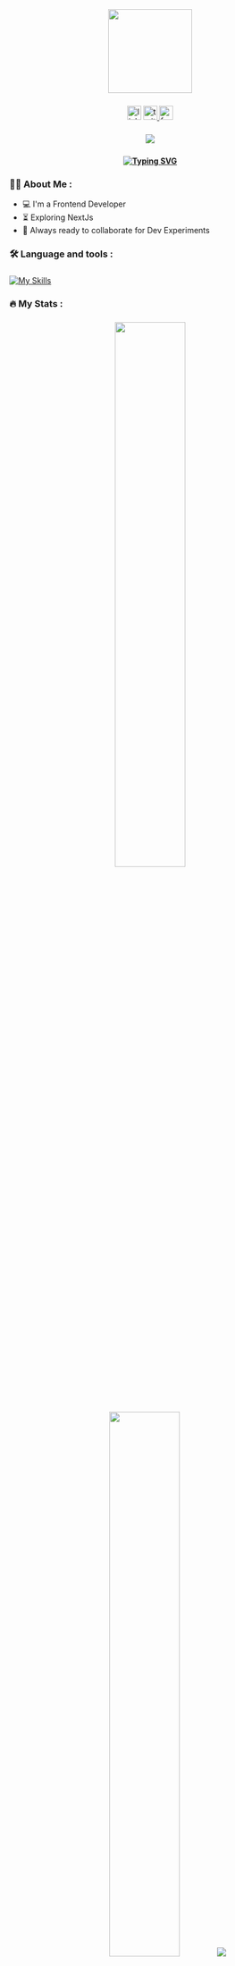 <div align="center">
  <img height="150" src="https://camo.githubusercontent.com/62da68eb62b1e5f175f7d1f0191dd89a653d7908feb22d37d4a0ab07365d6791/68747470733a2f2f6d656469612e67697068792e636f6d2f6d656469612f4d3967624264396e6244724f5475314d71782f67697068792e676966"  />
</div>

###

<div align="center">
  <img src="https://img.shields.io/static/v1?message=LinkedIn&logo=linkedin&label=&color=0077B5&logoColor=white&labelColor=&style=for-the-badge" height="25" alt="linkedin logo"  />
  <a href="https://twitter.com/kazimdabusayed_" target="_blank">
    <img src="https://img.shields.io/static/v1?message=Twitter&logo=twitter&label=&color=1DA1F2&logoColor=white&labelColor=&style=for-the-badge" height="25" alt="twitter logo"  />
  </a>
  <a href="https://www.facebook.com/kazimohammadabusayed" target="_blank">
    <img src="https://img.shields.io/static/v1?message=Facebook&logo=facebook&label=&color=1877F2&logoColor=white&labelColor=&style=for-the-badge" height="25" alt="facebook logo"  />
  </a>
</div>

###

<div align="center">
  <img src="https://visitor-badge.laobi.icu/badge?page_id=kazimdabusayed.kazimdabusayed&"  />
</div>

###

<h4 align="center"> 
<a href="https://git.io/typing-svg"><img src="https://readme-typing-svg.demolab.com?font=Fira+Code&weight=500&size=24&pause=500&color=3698F7&center=true&random=false&width=435&lines=Hey+there!+%F0%9F%91%8B;I'm+Kazi+Mohammad+Abu+Sayed." alt="Typing SVG" /></a>
</h4>

###

<h3 align="left">👩‍💻  About Me :</h3>

- :computer: I'm a Frontend Developer
- :hourglass_flowing_sand: Exploring NextJs
- :rocket: Always ready to collaborate for Dev Experiments


###

<h3 align="left">🛠 Language and tools :</h3>

###


[![My Skills](https://skillicons.dev/icons?i=html,css,js,git,tailwind,react,nextjs,firebase,nodejs,express,mongodb)](https://skillicons.dev)




###

<h3 align="left">🔥   My Stats :</h3>

###

<div align="center">
  
  <img height="50%" width="auto" src ="https://github-readme-stats.vercel.app/api?username=kazimdabusayed&show_icons=true&count_private=true&theme=darcula&hide_border=true&bg_color=00000000">
  <img height="50%" width="auto" src ="https://github-readme-stats.vercel.app/api/top-langs/?username=kazimdabusayed&layout=compact&hide_border=true&theme=darcula&bg_color=00000000&langs_count=6&exclude_repo=offline-service-sharing-client">
  <img src ="https://github-readme-streak-stats.herokuapp.com?user=kazimdabusayed&theme=darcula&hide_border=true&background=FFFFFF00">
  <br>
  
</div>


###
